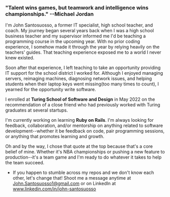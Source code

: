 ### "Talent wins games, but teamwork and intelligence wins championships." --Michael Jordan

I'm John Santosuosso, a former IT specialist, high school teacher, and coach.  My journey began several years back when I was a high school business teacher and my supervisor informed me I'd be teaching a programming course in the upcoming year.  With no prior coding experience, I somehow made it through the year by relying heavily on the teachers' guides.  That teaching experience exposed me to a world I never knew existed.

Soon after that experience, I left teaching to take an opportunity providing IT support for the school district I worked for.  Although I enjoyed managing servers, reimaging machines, diagnosing network issues, and helping students when their laptop keys went missing(too many times to count), I yearned for the opportunity write software.

I enrolled at **Turing School of Software and Design** in May 2022 on the recommendation of a close friend who had previously worked with Turing graduates at several startups.

I'm currently working on learning **Ruby on Rails**.  I'm always looking for feedback, collaboration, and/or mentorship on anything related to software development--whether it be feedback on code, pair programming sessions, or anything that promotes learning and growth.

Oh and by the way, I chose that quote at the top because that's a core belief of mine.  Whether it's NBA championships or pushing a new feature to production--it's a team game and I'm ready to do whatever it takes to help the team succeed.

* If you happen to stumble across my repos and we don't know each other, let's change that!  Shoot me a message anytime at John.Santosuosso1@gmail.com or on LinkedIn at www.linkedin.com/in/john-santosuosso

